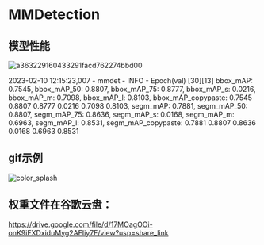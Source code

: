 # MMDetection

## 模型性能
![a363229160433291facd762274bbd00](https://user-images.githubusercontent.com/84892024/218001386-a777775f-9c36-4687-996e-724682dd6176.png)

2023-02-10 12:15:23,007 - mmdet - INFO - Epoch(val) [30][13]    bbox_mAP: 0.7545, bbox_mAP_50: 0.8807, bbox_mAP_75: 0.8777, bbox_mAP_s: 0.0216, bbox_mAP_m: 0.7098, bbox_mAP_l: 0.8103, bbox_mAP_copypaste: 0.7545 0.8807 0.8777 0.0216 0.7098 0.8103, segm_mAP: 0.7881, segm_mAP_50: 0.8807, segm_mAP_75: 0.8636, segm_mAP_s: 0.0168, segm_mAP_m: 0.6963, segm_mAP_l: 0.8531, segm_mAP_copypaste: 0.7881 0.8807 0.8636 0.0168 0.6963 0.8531

## gif示例
![color_splash](https://user-images.githubusercontent.com/84892024/217833935-c04cf7aa-85b3-4015-8dca-d5c2bc3d2629.gif)


## 权重文件在谷歌云盘：

https://drive.google.com/file/d/17MOagOOi-onK9iFXDxiduMyg2AFIiy7F/view?usp=share_link
